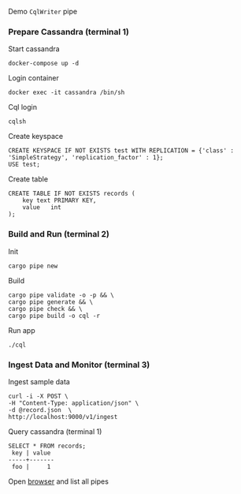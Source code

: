 Demo `CqlWriter` pipe
### Prepare Cassandra (terminal 1)
Start cassandra
```
docker-compose up -d
```
Login container
```
docker exec -it cassandra /bin/sh
```
Cql login
```
cqlsh
```
Create keyspace
```
CREATE KEYSPACE IF NOT EXISTS test WITH REPLICATION = {'class' : 'SimpleStrategy', 'replication_factor' : 1};
USE test;
```
Create table
```
CREATE TABLE IF NOT EXISTS records (
    key text PRIMARY KEY,
    value   int
);
```
### Build and Run (terminal 2)
Init
```
cargo pipe new
```
Build 
```
cargo pipe validate -o -p && \
cargo pipe generate && \
cargo pipe check && \
cargo pipe build -o cql -r
```
Run app
```
./cql
```
### Ingest Data and Monitor (terminal 3)
Ingest sample data
```
curl -i -X POST \
-H "Content-Type: application/json" \
-d @record.json  \
http://localhost:9000/v1/ingest
```
Query cassandra (terminal 1)
```
SELECT * FROM records;
 key | value
-----+-------
 foo |     1
```
Open [browser](http://localhost:8000/v1/pipe) and list all pipes